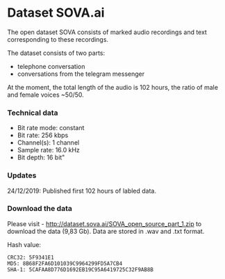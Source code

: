 # Dataset SOVA.ai

The open dataset SOVA consists of marked audio recordings and text corresponding to these recordings.

The dataset consists of two parts:
* telephone conversation
* conversations from the telegram messenger

At the moment, the total length of the audio is 102 hours, the ratio of male and female voices ~50/50.

### Technical data
* Bit rate mode: constant
* Bit rate: 256 kbps
* Channel(s): 1 channel
* Sample rate: 16.0 kHz
* Bit depth: 16 bit"

### Updates

24/12/2019: Published first 102 hours of labled data.

### Download the data

Please visit - http://dataset.sova.ai/SOVA_open_source_part_1.zip to download the data (9,83 Gb). Data are stored in .wav and .txt format.

Hash value:
```
CRC32: 5F9341E1
MD5: 8B68F2FA6D101039C9964299FD5A7CB4
SHA-1: 5CAFAA8D776D1692EB19C95A6419725C32F9AB8B
```


